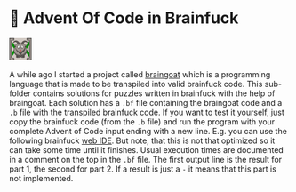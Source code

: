 # 🎄 Advent Of Code in Brainfuck

<img alt="Braingoat" height="40px" src="./lib/meta/logo.svg" />

A while ago I started a project called [braingoat](https://github.com/wolflu05/braingoat) which is a programming language that is made to be transpiled into valid brainfuck code.
This sub-folder contains solutions for puzzles written in brainfuck with the help of braingoat. Each solution has a `.bf` file containing the braingoat code and a `.b` file with the transpiled brainfuck code. If you want to test it yourself, just copy the brainfuck code (from the `.b` file) and run the program with your complete Advent of Code input ending with a new line. E.g. you can use the following brainfuck [web IDE](https://kvbc.github.io/bf-ide/). But note, that this is not that optimized so it can take some time until it finishes. Usual execution times are documented in a comment on the top in the `.bf` file. The first output line is the result for part 1, the second for part 2. If a result is just a `-` it means that this part is not implemented.
